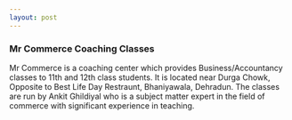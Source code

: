 ```yaml
---
layout: post
---
```


### Mr Commerce Coaching Classes
Mr Commerce is a coaching center which provides Business/Accountancy classes to 11th and 12th class students. It is located near Durga Chowk, Opposite to Best Life Day Restraunt, Bhaniyawala, Dehradun.
The classes are run by Ankit Ghildiyal who is a subject matter expert in the field of commerce with significant experience in teaching.
